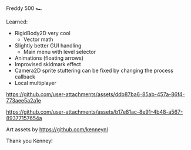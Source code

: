 Freddy 500 🏎

Learned:
- RigidBody2D very cool
  - Vector math
- Slightly better GUI handling
  - Main menu with level selector
- Animations (floating arrows)
- Improvised skidmark effect
- Camera2D sprite stuttering can be fixed by changing the process callback
- Local multiplayer

https://github.com/user-attachments/assets/ddb87ba6-85ab-457a-86f4-773aee5a2a1e

https://github.com/user-attachments/assets/b17e81ac-8e91-4b48-a567-89377157654a

Art assets by https://github.com/kenneynl

Thank you Kenney!
